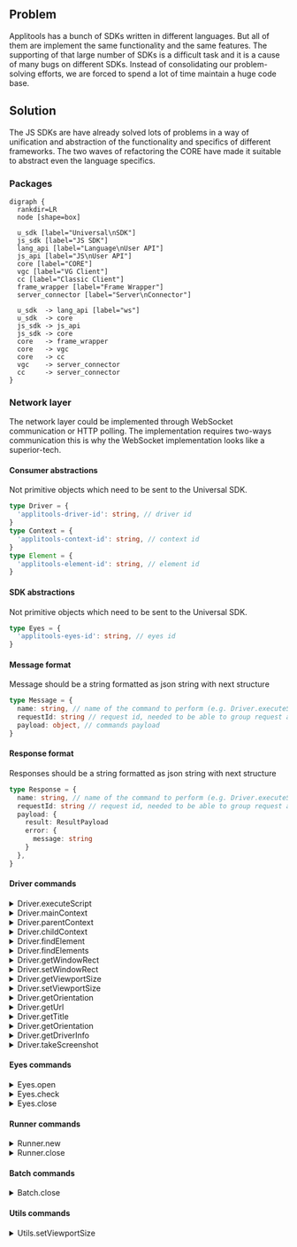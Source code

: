 ## Problem
Applitools has a bunch of SDKs written in different languages. But all of them are implement the same functionality and the same features. The supporting of that large number of SDKs is a difficult task and it is a cause of many bugs on different SDKs. Instead of consolidating our problem-solving efforts, we are forced to spend a lot of time maintain a huge code base.

## Solution
The JS SDKs are have already solved lots of problems in a way of unification and abstraction of the functionality and specifics of different frameworks. The two waves of refactoring the CORE have made it suitable to abstract even the language specifics.

### Packages

```graphviz
digraph {
  rankdir=LR
  node [shape=box]

  u_sdk [label="Universal\nSDK"]
  js_sdk [label="JS SDK"]
  lang_api [label="Language\nUser API"]
  js_api [label="JS\nUser API"]
  core [label="CORE"]
  vgc [label="VG Client"]
  cc [label="Classic Client"]
  frame_wrapper [label="Frame Wrapper"]
  server_connector [label="Server\nConnector"]

  u_sdk  -> lang_api [label="ws"]
  u_sdk  -> core
  js_sdk -> js_api
  js_sdk -> core
  core   -> frame_wrapper
  core   -> vgc
  core   -> cc
  vgc    -> server_connector
  cc     -> server_connector
}
```

### Network layer
The network layer could be implemented through WebSocket communication or HTTP polling. The implementation requires two-ways communication this is why the WebSocket implementation looks like a superior-tech.

#### Consumer abstractions
Not primitive objects which need to be sent to the Universal SDK.
```ts
type Driver = {
  'applitools-driver-id': string, // driver id
}
type Context = {
  'applitools-context-id': string, // context id
}
type Element = {
  'applitools-element-id': string, // element id
}
```

#### SDK abstractions
Not primitive objects which need to be sent to the Universal SDK.
```ts
type Eyes = {
  'applitools-eyes-id': string, // eyes id
}
```

#### Message format
Message should be a string formatted as json string with next structure
```ts
type Message = {
  name: string, // name of the command to perform (e.g. Driver.executeScript or Eyes.open)
  requestId: string // request id, needed to be able to group request and response
  payload: object, // commands payload
}
```

#### Response format
Responses should be a string formatted as json string with next structure
```ts
type Response = {
  name: string, // name of the command to perform (e.g. Driver.executeScript or Eyes.open)
  requestId: string // request id, needed to be able to group request and response
  payload: {
    result: ResultPayload
    error: {
      message: string
    }
  },
}
```

#### Driver commands
<details>
  <summary>Driver.executeScript</summary>

  ```ts
  type RequestPayload = {
    contextId: string, // id of the context to execute script in
    script: // script to execute
    args: Array<any>, // an array of arguments which need to be passed to execute script function.
  }

  type ResultPayload = {
    error: string, // message of the error which happened during script execution
    result: any, // the value returned from the script
  }
  ```
</details>

<details>
  <summary>Driver.mainContext</summary>

  ```ts
  type RequestPayload = {
    context: Context, // id of the context to return main context for
  }

  type ResultPayload = {
    context: Context, // id of the main context. Might be the same as one passed if context if already main
  }
  ```
</details>

<details>
  <summary>Driver.parentContext</summary>

  ```ts
  type RequestPayload = {
    context: Context, // id of the context to return parent context for
  }

  type ResultPayload = {
    context: Context, // id of the parent context. Might be the same as one passed if context is main
  }
  ```
</details>

<details>
  <summary>Driver.childContext</summary>

  ```ts
  type RequestPayload = {
    context: Context, // id of the context to return parent context for
    element: Element, // frame element
  }

  type ResultPayload = {
    error: string, // message of the error which happened during executing child context
    context: Context, // id of the child context. Might be the same as one passed if context is main
  }
  ```
</details>

<details>
  <summary>Driver.findElement</summary>

  ```ts
  type RequestPayload = {
    context: Context, // id of the context to find an element in
    selector: {
      type: string, // selector type (e.g. css, xpath, etc.)
      selector: string, // selector value
    },
  }

  type ResultPayload = {
    element: string | null, // id of the element or null if element is not found
  }
  ```
</details> 

<details>
  <summary>Driver.findElements</summary>

  ```ts
  type RequestPayload = {
    context: Context, // id of the context to find an elements in
    selector: {
      type: string, // selector type (e.g. css, xpath, etc.)
      selector: string, // selector value
    },
  }

  type ResultPayload = {
    elements: Array<Element>, // elements found for specific selector in specific context
  }
  ```
</details>

<details>
  <summary>Driver.getWindowRect</summary>

  ```ts
  type RequestPayload = {
    driver: Driver, // driver to get window rect for
  }

  type ResultPayload = {
    rect: {
      x: number, // offset relative to the left edge of the screen
      y: number, // offset relative to the top edge of the screen
      width: number, // width of the window
      height: number, // height of the window
    },
  }
  ```
</details>

<details>
  <summary>Driver.setWindowRect</summary>

  ```ts
  type RequestPayload = {
    driver: Driver, // driver to set window rect for
    rect: {
      x: number, // window offset relative to the left edge of the screen
      y: number, // window offset relative to the top edge of the screen
      width: number, // width of the window
      height: number, // height of the window
    },
  }

  type ResultPayload = {}
  ```
</details>

<details>
  <summary>Driver.getViewportSize</summary>

  ```ts
  type RequestPayload = {
    driver: Driver, // driver to get viewport size for
  }

  type ResultPayload = {
    size: {
      width: number, // viewport width
      height: number, // viewport height
    },
  }
  ```
</details>

<details>
  <summary>Driver.setViewportSize</summary>

  ```ts
  type RequestPayload = {
    driver: Driver, // driver to set viewport size for
    size: {
      width: number, // viewport width
      height: number, // viewport height
    },
  }

  type ResultPayload = {}
  ```
</details>

<details>
  <summary>Driver.getOrientation</summary>

  ```ts
  type RequestPayload = {
    driver: Driver, // driver to get orientation of
  }

  type ResultPayload = {
    orientation: 'portrait'|'portrait-upside-down'|'landscape'|'landscape-right'|'landscape-left' // device orientation
  }
  ```
</details>

<details>
  <summary>Driver.getUrl</summary>

  ```ts
  type RequestPayload = {
    driver: Driver, // driver to get orientation of
  }

  type ResultPayload = {
    url: string, // url of the current page
  }
  ```
</details>

<details>
  <summary>Driver.getTitle</summary>

  ```ts
  type RequestPayload = {
    driver: Driver, // driver to get orientation of
  }

  type ResultPayload = {
    title: string, // title of the current page
  }
  ```
</details>

<details>
  <summary>Driver.getOrientation</summary>

  ```ts
  type RequestPayload = {
    driver: Driver, // driver to get orientation of
  }

  type ResultPayload = {
    orientation: 'portrait'|'portrait-upside-down'|'landscape'|'landscape-right'|'landscape-left'
  }
  ```
</details>

<details>
  <summary>Driver.getDriverInfo</summary>

  ```ts
  type RequestPayload = {
    driver: Driver, // driver to get information about
  }

  type ResultPayload = {
    info: {
      sessionId?: string, // webdriver session id
      isMobile?: boolean, // true if running on mobile device
      isNative?: boolean, // true if running a native app instead of browser,
      deviceName?: string, // device name if possible to extract
      platformName?: string, // platform name if possible to extract,
      platformVersion?: string, // platform version if possible to extract,
      browserName?: // browser name if possible to extract,
      browserVersion?: // browser version if possible to extract,
    }
  }
  ```
</details>

<details>
  <summary>Driver.takeScreenshot</summary>

  ```ts
  type RequestPayload = {
    driver: Driver, // driver to take screenshot of
  }

  type ResultPayload = {
    image: Buffer | ArrayBuffer | string // image data, if sent as a string should be base64 encoded
  }
  ```
</details>



#### Eyes commands
<details>
  <summary>Eyes.open</summary>

  ```ts
  type RequestPayload = {
    driver: Driver,
    config: EyesConfiguration,
    runner?: Runner
  }

  type ResultPayload = Eyes
  ```
</details>

<details>
  <summary>Eyes.check</summary>

  ```ts
  type RequestPayload = {
    eyes: Eyes,
    checkSettings: CheckSettings,
  }

  type ResultPayload = {}
  ```
</details>

<details>
  <summary>Eyes.close</summary>

  ```ts
  type RequestPayload = {
    eyes: Eyes,
  }

  type ResultPayload = {}
  ```
</details>

#### Runner commands
<details>
  <summary>Runner.new</summary>

  ```ts
  type RequestPayload = unknown

  type ResultPayload = Runner
  ```
</details>
<details>
  <summary>Runner.close</summary>

  ```ts
  type RequestPayload = unknown

  type ResultPayload = TestResults[]
  ```
</details>

#### Batch commands
<details>
  <summary>Batch.close</summary>

  ```ts
  type RequestPayload = unknown

  type ResultPayload = unknow
  ```
</details>

#### Utils commands
<details>
  <summary>Utils.setViewportSize</summary>

  ```ts
  type RequestPayload = {
    driver: Driver,
    size: {
      width: number,
      height: number,
    },
  }

  type ResultPayload = unknow
  ```
</details>